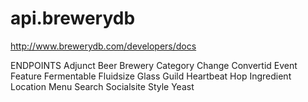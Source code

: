 # api.brewerydb

http://www.brewerydb.com/developers/docs

ENDPOINTS
Adjunct 
Beer
Brewery
Category
Change
Convertid
Event
Feature
Fermentable
Fluidsize
Glass
Guild
Heartbeat
Hop
Ingredient
Location
Menu
Search
Socialsite
Style
Yeast
